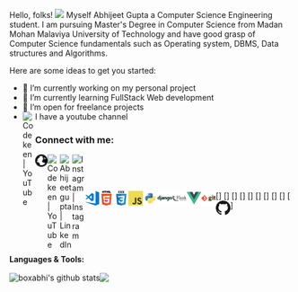 

Hello, folks! <img src="https://raw.githubusercontent.com/MartinHeinz/MartinHeinz/master/wave.gif" width="30px">
Myself Abhijeet Gupta a Computer Science Engineering student.
I am pursuing Master's Degree in Computer Science from Madan Mohan Malaviya University of Technology and have good grasp of Computer Science fundamentals such as Operating system, DBMS, Data structures and Algorithms.

 Here are some ideas to get you started:

- 🔭 I’m currently working on my personal project
- 🌱 I’m currently learning FullStack Web development
- 👯 I’m open for freelance projects
- [<img align="left" alt="Code keen | YouTube" width="22px" src="https://cdn.jsdelivr.net/npm/simple-icons@v3/icons/youtube.svg" />][youtube]I have a youtube channel



### Connect with me:

[<img align="left"  width="22px" src="https://raw.githubusercontent.com/iconic/open-iconic/master/svg/globe.svg" />][website]
[<img align="left" alt="Code keen | YouTube" width="22px" src="https://cdn.jsdelivr.net/npm/simple-icons@v3/icons/youtube.svg" />][youtube]
[<img align="left" alt="Abhijeet gupta | LinkedIn" width="22px" src="https://cdn.jsdelivr.net/npm/simple-icons@v3/icons/linkedin.svg" />][linkedin]
[<img align="left" alt="Instagram | Instagram" width="22px" src="https://cdn.jsdelivr.net/npm/simple-icons@v3/icons/instagram.svg" />][instagram]


<br/>
<br/>
<br/>


[<img align="left" alt="Visual Studio Code" width="26px" src="https://raw.githubusercontent.com/github/explore/80688e429a7d4ef2fca1e82350fe8e3517d3494d/topics/visual-studio-code/visual-studio-code.png" />]
[<img align="left" alt="HTML5" width="26px" src="https://raw.githubusercontent.com/github/explore/80688e429a7d4ef2fca1e82350fe8e3517d3494d/topics/html/html.png" />]
[<img align="left" alt="CSS3" width="26px" src="https://raw.githubusercontent.com/github/explore/80688e429a7d4ef2fca1e82350fe8e3517d3494d/topics/css/css.png" />]
[<img align="left" alt="JavaScript" width="26px" src="https://raw.githubusercontent.com/github/explore/80688e429a7d4ef2fca1e82350fe8e3517d3494d/topics/javascript/javascript.png" />]
[<img align="left" alt="Terminal" width="26px" src="https://raw.githubusercontent.com/github/explore/80688e429a7d4ef2fca1e82350fe8e3517d3494d/topics/python/python.png" />]
[<img align="left" alt="Terminal" width="26px" src="https://raw.githubusercontent.com/github/explore/80688e429a7d4ef2fca1e82350fe8e3517d3494d/topics/django/django.png" />]
[<img align="left" alt="Terminal" width="26px" src="https://raw.githubusercontent.com/github/explore/80688e429a7d4ef2fca1e82350fe8e3517d3494d/topics/flask/flask.png" />]
[<img align="left" alt="Terminal" width="26px" src="https://raw.githubusercontent.com/github/explore/80688e429a7d4ef2fca1e82350fe8e3517d3494d/topics/vue/vue.png" />]
[<img align="left" alt="Git" width="26px" src="https://raw.githubusercontent.com/github/explore/80688e429a7d4ef2fca1e82350fe8e3517d3494d/topics/git/git.png" />]
[<img align="left" alt="GitHub" width="26px" src="https://raw.githubusercontent.com/github/explore/78df643247d429f6cc873026c0622819ad797942/topics/github/github.png" />]



<br/>
<br/>
<br/>

**Languages & Tools:**

<img align="center" src="https://github-readme-stats.vercel.app/api?username=boxabhi&custom_title=Abhijeet Gupta&show_icons=true&include_all_commits=true&count_private=true&theme=default" alt="boxabhi's github stats" /><img align="center" src="https://github-readme-stats.vercel.app/api/top-langs/?username=boxabhi&layout=compact&theme=default" />



[website]: https://boxabhi.github.io/resume
[youtube]: https://www.youtube.com/channel/UC2zu5Ms9MQWg7-OonfCO47g
[instagram]: https://www.instagram.com/_abhijeetgupta/
[linkedin]: https://www.linkedin.com/in/gupta-abhijeet/



